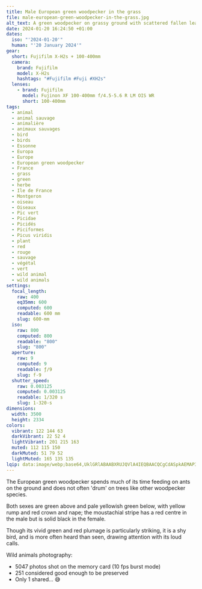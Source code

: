 ```yaml
---
title: Male European green woodpecker in the grass
file: male-european-green-woodpecker-in-the-grass.jpg
alt_text: A green woodpecker on grassy ground with scattered fallen leaves
date: 2024-01-20 16:24:50 +01:00
dates:
  iso: "'2024-01-20'"
  human: "'20 January 2024'"
gear:
  short: Fujifilm X-H2s + 100-400mm
  camera:
    brand: Fujifilm
    model: X-H2s
    hashtags: "#Fujifilm #Fuji #XH2s"
  lenses:
    - brand: Fujifilm
      model: Fujinon XF 100-400mm f/4.5-5.6 R LM OIS WR
      short: 100-400mm
tags:
  - animal
  - animal sauvage
  - animalière
  - animaux sauvages
  - bird
  - birds
  - Essonne
  - Europa
  - Europe
  - European green woodpecker
  - France
  - grass
  - green
  - herbe
  - Ile de France
  - Montgeron
  - oiseau
  - Oiseaux
  - Pic vert
  - Picidae
  - Picidés
  - Piciformes
  - Picus viridis
  - plant
  - red
  - rouge
  - sauvage
  - végétal
  - vert
  - wild animal
  - wild animals
settings:
  focal_length:
    raw: 400
    eq35mm: 600
    computed: 600
    readable: 600 mm
    slug: 600-mm
  iso:
    raw: 800
    computed: 800
    readable: "800"
    slug: "800"
  aperture:
    raw: 9
    computed: 9
    readable: ƒ/9
    slug: f-9
  shutter_speed:
    raw: 0.003125
    computed: 0.003125
    readable: 1/320 s
    slug: 1-320-s
dimensions:
  width: 3500
  height: 2334
colors:
  vibrant: 122 144 63
  darkVibrant: 22 52 4
  lightVibrant: 201 215 163
  muted: 112 115 150
  darkMuted: 51 79 52
  lightMuted: 165 135 135
lqip: data:image/webp;base64,UklGRlABAABXRUJQVlA4IEQBAACQCgCdASpkAEMAP3GswFo0rqYlL5WripAuCWNsRFwobfEZmP1tGFck3LojUXJpeNDt+buxCULMTwvK5U2mDH9vKOAyG7So2ArzAqX+KFazkZh8NiBMAtj+OEQnl0AA/umJ/477DUa4FHFLGObvTB4ykSS20bDy3V9ZfW+oFt5eugO54TJFExxJO4avbbqnO0AEHjfNUYTWYlUlAp80wcATFVtiKMCU6bHH3DzL72NfoldhwSchCoBVtUGaPOMWU8gTtn3lAfj368D1WKCr9YdPvi+y8RE+ZXiI7Yn8Jo7DNTC3p4gw5VVz7OIrM34QRYSw5k7LjVcdhRfjoPAA/7hZtL0yAizrIvu+LmsdzzdxtHEIUbh16qimLylicVxcp18cSeu/3zH3xlc0bJ8juAL1qj8yMFKOVzc49U1wcyQZPgVAAAA=
---
```


The European green woodpecker spends much of its time feeding on ants on the ground and does not often 'drum' on trees like other woodpecker species. 

Both sexes are green above and pale yellowish green below, with yellow rump and red crown and nape; the moustachial stripe has a red centre in the male but is solid black in the female.

Though its vivid green and red plumage is particularly striking, it is a shy bird, and is more often heard than seen, drawing attention with its loud calls.

Wild animals photography:
- 5047 photos shot on the memory card (10 fps burst mode)
- 251 considered good enough to be preserved
- Only 1 shared… 😅
